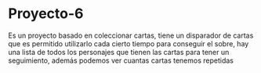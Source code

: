 # Proyecto-6
Es un proyecto basado en coleccionar cartas, tiene un disparador de cartas que es permitido utilizarlo cada cierto tiempo para conseguir el sobre, hay una lista de todos los personajes que tienen las cartas para tener un seguimiento, además podemos ver cuantas cartas tenemos repetidas 
